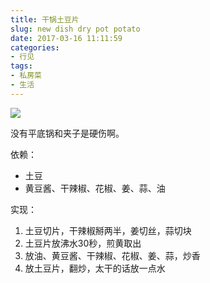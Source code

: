```yaml
---
title: 干锅土豆片
slug: new dish dry pot potato
date: 2017-03-16 11:11:59
categories:
- 行见
tags:
- 私房菜
- 生活
---
```


![](https://ww1.sinaimg.cn/large/006tNbRwly1fdoid7q73mj30sg0sgwnf.jpg)

没有平底锅和夹子是硬伤啊。

依赖：

- 土豆
- 黄豆酱、干辣椒、花椒、姜、蒜、油

实现：

1. 土豆切片，干辣椒掰两半，姜切丝，蒜切块
1. 土豆片放沸水30秒，煎黄取出
1. 放油、黄豆酱、干辣椒、花椒、姜、蒜，炒香
1. 放土豆片，翻炒，太干的话放一点水
